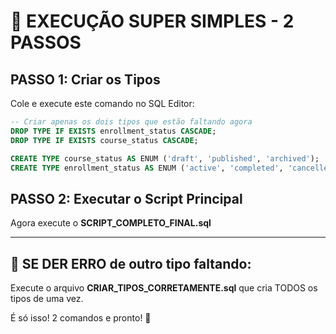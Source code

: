 # 🚀 EXECUÇÃO SUPER SIMPLES - 2 PASSOS

## PASSO 1: Criar os Tipos
Cole e execute este comando no SQL Editor:

```sql
-- Criar apenas os dois tipos que estão faltando agora
DROP TYPE IF EXISTS enrollment_status CASCADE;
DROP TYPE IF EXISTS course_status CASCADE;

CREATE TYPE course_status AS ENUM ('draft', 'published', 'archived');
CREATE TYPE enrollment_status AS ENUM ('active', 'completed', 'cancelled', 'expired');
```

## PASSO 2: Executar o Script Principal
Agora execute o **SCRIPT_COMPLETO_FINAL.sql**

---

## 🚨 SE DER ERRO de outro tipo faltando:

Execute o arquivo **CRIAR_TIPOS_CORRETAMENTE.sql** que cria TODOS os tipos de uma vez.

É só isso! 2 comandos e pronto! 🎉